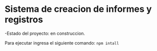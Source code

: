 <h1> Sistema de creacion de informes y registros</h1>
-Estado del proyecto: en construccion.

Para ejecutar ingresa el siguiente comando:
```npm intall```
